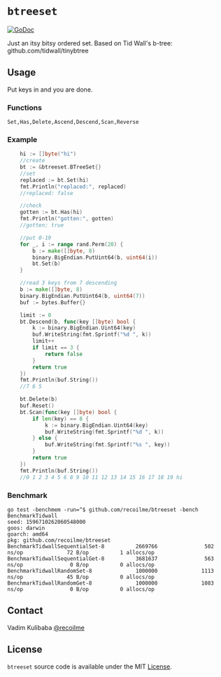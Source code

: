 # `btreeset`

[![GoDoc](https://godoc.org/github.com/recoilme/btreeset?status.svg)](https://godoc.org/github.com/recoilme/btreeset)

Just an itsy bitsy ordered set. Based on Tid Wall's b-tree: github.com/tidwall/tinybtree

## Usage

Put keys in and you are done.

### Functions

```
Set,Has,Delete,Ascend,Descend,Scan,Reverse

```

### Example

```go
 	hi := []byte("hi")
	//create
	bt := &btreeset.BTreeSet{}
	//set
	replaced := bt.Set(hi)
	fmt.Println("replaced:", replaced)
	//replaced: false

	//check
	gotten := bt.Has(hi)
	fmt.Println("gotten:", gotten)
	//gotten: true

	//put 0-19
	for _, i := range rand.Perm(20) {
		b := make([]byte, 8)
		binary.BigEndian.PutUint64(b, uint64(i))
		bt.Set(b)
	}

	//read 3 keys from 7 descending
	b := make([]byte, 8)
	binary.BigEndian.PutUint64(b, uint64(7))
	buf := bytes.Buffer{}

	limit := 0
	bt.Descend(b, func(key []byte) bool {
		k := binary.BigEndian.Uint64(key)
		buf.WriteString(fmt.Sprintf("%d ", k))
		limit++
		if limit == 3 {
			return false
		}
		return true
	})
	fmt.Println(buf.String())
	//7 6 5

	bt.Delete(b)
	buf.Reset()
	bt.Scan(func(key []byte) bool {
		if len(key) == 8 {
			k := binary.BigEndian.Uint64(key)
			buf.WriteString(fmt.Sprintf("%d ", k))
		} else {
			buf.WriteString(fmt.Sprintf("%s ", key))
		}
		return true
	})
	fmt.Println(buf.String())
	//0 1 2 3 4 5 6 8 9 10 11 12 13 14 15 16 17 18 19 hi
```

### Benchmark

```
go test -benchmem -run=^$ github.com/recoilme/btreeset -bench BenchmarkTidwall
seed: 1596710262060548000
goos: darwin
goarch: amd64
pkg: github.com/recoilme/btreeset
BenchmarkTidwallSequentialSet-8          2669766               502 ns/op              72 B/op          1 allocs/op
BenchmarkTidwallSequentialGet-8          3681637               563 ns/op               0 B/op          0 allocs/op
BenchmarkTidwallRandomSet-8              1000000              1113 ns/op              45 B/op          0 allocs/op
BenchmarkTidwallRandomGet-8              1000000              1083 ns/op               0 B/op          0 allocs/op
```
## Contact

Vadim Kulibaba [@recoilme](http://t.me/recoilme)

## License

`btreeset` source code is available under the MIT [License](/LICENSE).
